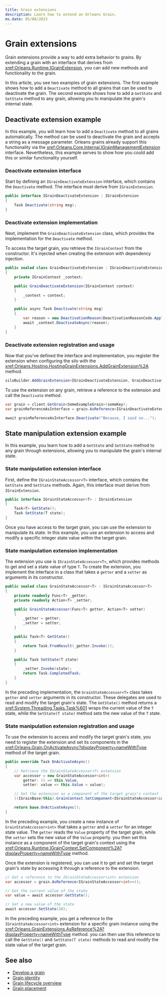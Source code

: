 ```yaml
---
title: Grain extensions
description: Learn how to extend an Orleans Grain.
ms.date: 05/08/2023
---
```


# Grain extensions

Grain extensions provide a way to add extra behavior to grains. By extending a grain with an interface that derives from <xref:Orleans.Runtime.IGrainExtension>, you can add new methods and functionality to the grain.

In this article, you see two examples of grain extensions. The first example shows how to add a `Deactivate` method to all grains that can be used to deactivate the grain. The second example shows how to add a `GetState` and `SetState` method to any grain, allowing you to manipulate the grain's internal state.

## Deactivate extension example

In this example, you will learn how to add a `Deactivate` method to all grains automatically. The method can be used to deactivate the grain and accepts a string as a message parameter. Orleans grains already support this functionality via the <xref:Orleans.Core.Internal.IGrainManagementExtension> interface. Nevertheless, this example serves to show how you could add this or similar functionality yourself.

### Deactivate extension interface

Start by defining an `IGrainDeactivateExtension` interface, which contains the `Deactivate` method. The interface must derive from `IGrainExtension`.

```csharp
public interface IGrainDeactivateExtension : IGrainExtension
{
    Task Deactivate(string msg);
}
```

### Deactivate extension implementation

Next, implement the `GrainDeactivateExtension` class, which provides the implementation for the `Deactivate` method.

To access the target grain, you retrieve the `IGrainContext` from the constructor. It's injected when creating the extension with dependency injection.

```csharp
public sealed class GrainDeactivateExtension : IGrainDeactivateExtension
{
    private IGrainContext _context;

    public GrainDeactivateExtension(IGrainContext context)
    {
        _context = context;
    }

    public async Task Deactivate(string msg)
    {
        var reason = new DeactivationReason(DeactivationReasonCode.ApplicationRequested, msg);
        await _context.DeactivateAsync(reason);
    }
}
```

### Deactivate extension registration and usage

Now that you've defined the interface and implementation, you register the extension when configuring the silo with the <xref:Orleans.Hosting.HostingGrainExtensions.AddGrainExtension%2A> method.

```csharp
siloBuilder.AddGrainExtension<IGrainDeactivateExtension, GrainDeactivateExtension>();
```

To use the extension on any grain, retrieve a reference to the extension and call the `Deactivate` method.

```csharp
var grain = client.GetGrain<SomeExampleGrain>(someKey);
var grainReferenceAsInterface = grain.AsReference<IGrainDeactivateExtension>();

await grainReferenceAsInterface.Deactivate("Because, I said so...");
```

## State manipulation extension example

In this example, you learn how to add a `GetState` and `SetState` method to any grain through extensions, allowing you to manipulate the grain's internal state.

### State manipulation extension interface

First, define the `IGrainStateAccessor<T>` interface, which contains the `GetState` and `SetState` methods. Again, this interface must derive from `IGrainExtension`.

```csharp
public interface IGrainStateAccessor<T> : IGrainExtension
{
    Task<T> GetState();
    Task SetState(T state);
}
```

Once you have access to the target grain, you can use the extension to manipulate its state. In this example, you use an extension to access and modify a specific integer state value within the target grain.

### State manipulation extension implementation

The extension you use is `IGrainStateAccessor<T>`, which provides methods to get and set a state value of type `T`. To create the extension, you implement the interface in a class that takes a `getter` and a `setter` as arguments in its constructor.

```csharp
public sealed class GrainStateAccessor<T> : IGrainStateAccessor<T>
{
    private readonly Func<T> _getter;
    private readonly Action<T> _setter;

    public GrainStateAccessor(Func<T> getter, Action<T> setter)
    {
        _getter = getter;
        _setter = setter;
    }

    public Task<T> GetState()
    {
        return Task.FromResult(_getter.Invoke());
    }

    public Task SetState(T state)
    {
        _setter.Invoke(state);
        return Task.CompletedTask;
    }
}
```

In the preceding implementation, the `GrainStateAccessor<T>` class takes `getter` and `setter` arguments in its constructor. These delegates are used to read and modify the target grain's state. The `GetState()` method returns a <xref:System.Threading.Tasks.Task%601> wraps the current value of the `T` state, while the `SetState(T state)` method sets the new value of the `T` state.

### State manipulation extension registration and usage

To use the extension to access and modify the target grain's state, you need to register the extension and set its components in the <xref:Orleans.Grain.OnActivateAsync?displayProperty=nameWithType> method of the target grain.

```csharp
public override Task OnActivateAsync()
{
    // Retrieve the IGrainStateAccessor<T> extension
    var accessor = new GrainStateAccessor<int>(
        getter: () => this.Value,
        setter: value => this.Value = value);

    // Set the extension as a component of the target grain's context
    ((IGrainBase)this).GrainContext.SetComponent<IGrainStateAccessor<int>>(accessor);

    return base.OnActivateAsync();
}
```

In the preceding example, you create a new instance of `GrainStateAccessor<int>` that takes a `getter` and a `setter` for an integer state value. The `getter` reads the `Value` property of the target grain, while the `setter` sets the new value of the `Value` property. you then set this instance as a component of the target grain's context using the <xref:Orleans.Runtime.IGrainContext.SetComponent%2A?displayProperty=nameWithType> method.

Once the extension is registered, you can use it to get and set the target grain's state by accessing it through a reference to the extension.

```csharp
// Get a reference to the IGrainStateAccessor<int> extension
var accessor = grain.AsReference<IGrainStateAccessor<int>>();

// Get the current value of the state
var value = await accessor.GetState();

// Set a new value of the state
await accessor.SetState(10);
```

In the preceding example, you get a reference to the `IGrainStateAccessor<int>` extension for a specific grain instance using the <xref:Orleans.GrainExtensions.AsReference%2A?displayProperty=nameWithType> method. you can then use this reference to call the `GetState()` and `SetState(T state)` methods to read and modify the state value of the target grain.

## See also

- [Develop a grain](index.md)
- [Grain identity](grain-identity.md)
- [Grain lifecycle overview](grain-lifecycle.md)
- [Grain placement](grain-placement.md)
